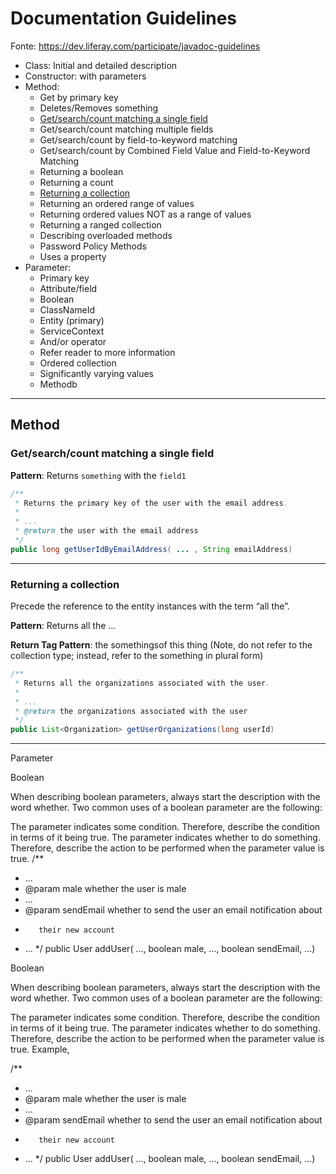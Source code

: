 # Documentation Guidelines
Fonte: https://dev.liferay.com/participate/javadoc-guidelines

- Class: Initial and detailed description
- Constructor: with parameters
- Method:
	- Get by primary key
	- Deletes/Removes something
	* [Get/search/count matching a single field](#getsearchcount-matching-a-single-field)
	- Get/search/count matching multiple fields
	- Get/search/count by field-to-keyword matching
	- Get/search/count by Combined Field Value and Field-to-Keyword Matching
	- Returning a boolean
	- Returning a count
	- [Returning a collection](#returning-a-collection)
	- Returning an ordered range of values
	- Returning ordered values NOT as a range of values
	- Returning a ranged collection
	- Describing overloaded methods
	- Password Policy Methods
	- Uses a property
- Parameter:
	- Primary key
	- Attribute/field
	- Boolean
	- ClassNameId
	- Entity (primary)
	- ServiceContext
	- And/or operator
	- Refer reader to more information
	- Ordered collection
	- Significantly varying values
	- Methodb

---

## Method

### Get/search/count matching a single field
**Pattern**: Returns `something` with the `field1`
```java
/**
 * Returns the primary key of the user with the email address.
 *
 * ...
 * @return the user with the email address
 */
public long getUserIdByEmailAddress( ... , String emailAddress)
```

---

### Returning a collection

Precede the reference to the entity instances with the term “all the”.

**Pattern**: Returns all the <entities> …

**Return Tag Pattern**: the somethingsof this thing (Note, do not refer to the collection type; instead, refer to the something in plural form)
```java
/**
 * Returns all the organizations associated with the user.
 *
 * ...
 * @return the organizations associated with the user
 */
public List<Organization> getUserOrganizations(long userId)
```

---

Parameter

Boolean

When describing boolean parameters, always start the description with the word whether. Two common uses of a boolean parameter are the following:

The parameter indicates some condition. Therefore, describe the condition in terms of it being true.
The parameter indicates whether to do something. Therefore, describe the action to be performed when the parameter value is true.
/**
 * ...
 * @param male whether the user is male
 * ...
 * @param sendEmail whether to send the user an email notification about
 *        their new account
 * ...
 */
public User addUser(
			..., boolean male,
			..., boolean sendEmail,
			...)
 




Boolean

When describing boolean parameters, always start the description with the word whether. Two common uses of a boolean parameter are the following:

The parameter indicates some condition. Therefore, describe the condition in terms of it being true.
The parameter indicates whether to do something. Therefore, describe the action to be performed when the parameter value is true.
Example,

/**
 * ...
 * @param male whether the user is male
 * ...
 * @param sendEmail whether to send the user an email notification about
 *        their new account
 * ...
 */
public User addUser(
			..., boolean male,
			..., boolean sendEmail,
			...)
